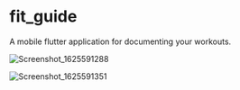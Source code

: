 # fit_guide

A mobile flutter application for documenting your workouts.

![Screenshot_1625591288](https://user-images.githubusercontent.com/22487903/134124867-2e00486b-33f8-4ab4-b237-c2df4ff40232.png)


![Screenshot_1625591351](https://user-images.githubusercontent.com/22487903/134124916-1c5f5120-966e-4248-a199-c70eb69d0b4c.png)
